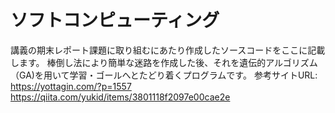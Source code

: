 # ソフトコンピューティング
講義の期末レポート課題に取り組むにあたり作成したソースコードをここに記載します。
棒倒し法により簡単な迷路を作成した後、それを遺伝的アルゴリズム（GA)を用いて学習・ゴールへとたどり着くプログラムです。
参考サイトURL:
https://yottagin.com/?p=1557
https://qiita.com/yukid/items/3801118f2097e00cae2e
